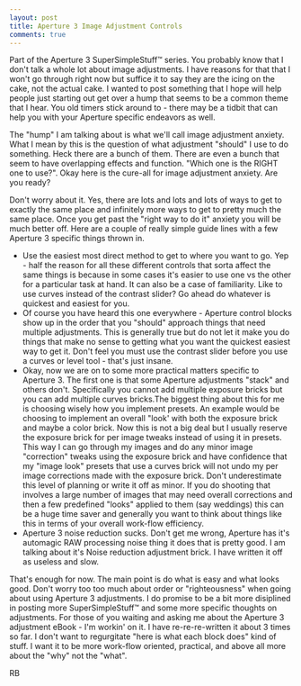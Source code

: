 ```yaml
---
layout: post
title: Aperture 3 Image Adjustment Controls
comments: true
---
```

Part of the Aperture 3 SuperSimpleStuff™ series. You probably know that I don't talk a whole lot about image adjustments. I have reasons for that that I won't go through right now but suffice it to say they are the icing on the cake, not the actual cake. I wanted to post something that I hope will help people just starting out get over a hump that seems to be a common theme that I hear. You old timers stick around to - there may be a tidbit that can help you with your Aperture specific endeavors as well.

The "hump" I am talking about is what we'll call image adjustment anxiety. What I mean by this is the question of what adjustment "should" I use to do something. Heck there are a bunch of them. There are even a bunch that seem to have overlapping effects and function. "Which one is the RIGHT one to use?". Okay here is the cure-all for image adjustment anxiety. Are you ready?

Don't worry about it. Yes, there are lots and lots and lots of ways to get to exactly the same place and infinitely more ways to get to pretty much the same place. Once you get past the "right way to do it" anxiety you will be much better off. Here are a couple of really simple guide lines with a few Aperture 3 specific things thrown in.
<ul>
	<li> Use the easiest most direct method to get to where you want to go. Yep - half the reason for all these different controls that sorta affect the same things is because in some cases it's easier to use one vs the other for a particular task at hand. It can also be a case of familiarity. Like to use curves instead of the contrast slider? Go ahead do whatever is quickest and easiest for you.</li>
	<li>Of course you have heard this one everywhere - Aperture control blocks show up in the order that you "should" approach things that need multiple adjustments. This is generally true but do not let it make you do things that make no sense to getting what you want the quickest easiest way to get it. Don't feel you must use the contrast slider before you use a curves or level tool - that's just insane.</li>
	<li>Okay, now we are on to some more practical matters specific to Aperture 3. The first one is that some Aperture adjustments "stack" and others don't. Specifically you cannot add multiple exposure bricks but you can add multiple curves bricks.The biggest thing about this for me is choosing wisely how you implement presets. An example would be choosing to implement an overall "look' with both the exposure brick and maybe a color brick. Now this is not a big deal but I usually reserve the exposure brick for per image tweaks instead of using it in presets. This way I can go through my images and do any minor image "correction" tweaks using the exposure brick and have confidence that my "image look" presets that use a curves brick will not undo my per image corrections made with the exposure brick. Don't underestimate this level of planning or write it off as minor. If you do shooting that involves a large number of images that may need overall corrections and then a few predefined "looks" applied to them (say weddings) this can be a huge time saver and generally you want to think about things like this in terms of your overall work-flow efficiency.</li>
	<li>Aperture 3 noise reduction sucks. Don't get me wrong, Aperture has it's automagic RAW processing noise thing it does that is pretty good. I am talking about it's Noise reduction adjustment brick. I have written it off as useless and slow.</li>
</ul>
That's enough for now. The main point is do what is easy and what looks good. Don't worry too too much about order or "righteousness" when going about using Aperture 3 adjustments. I do promise to be a bit more disiplined in posting more SuperSimpleStuff™ and some more specific thoughts on adjustments. For those of you waiting and asking me about the Aperture 3 adjustment eBook - I'm workin' on it. I have re-re-re-written it about 3 times so far. I don't want to regurgitate "here is what each block does" kind of stuff. I want it to be more work-flow oriented, practical, and above all more about the "why" not the "what".

RB